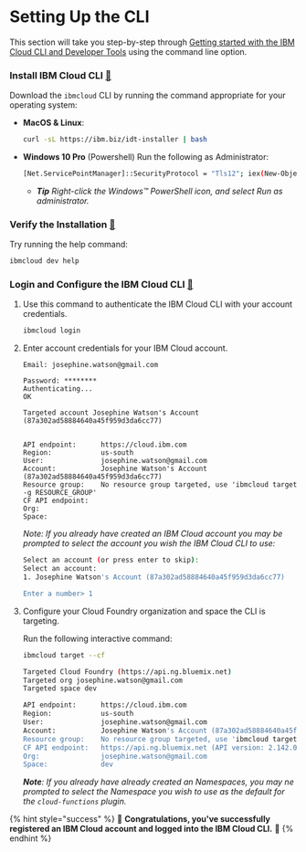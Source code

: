 <!--
#
# Licensed to the Apache Software Foundation (ASF) under one or more
# contributor license agreements.  See the NOTICE file distributed with
# this work for additional information regarding copyright ownership.
# The ASF licenses this file to You under the Apache License, Version 2.0
# (the "License"); you may not use this file except in compliance with
# the License.  You may obtain a copy of the License at
#
#     http://www.apache.org/licenses/LICENSE-2.0
#
# Unless required by applicable law or agreed to in writing, software
# distributed under the License is distributed on an "AS IS" BASIS,
# WITHOUT WARRANTIES OR CONDITIONS OF ANY KIND, either express or implied.
# See the License for the specific language governing permissions and
# limitations under the License.
#
-->

# Setting Up the CLI

This section will take you step-by-step through [Getting started with the IBM Cloud CLI and Developer Tools](https://cloud.ibm.com/docs/cli?topic=cloud-cli-getting-started) using the command line option.

### Install IBM Cloud CLI [🔗](https://cloud.ibm.com/docs/cli?topic=cloud-cli-getting-started#step1-install-idt)

Download the `ibmcloud` CLI by running the command appropriate for your operating system:

- **MacOS & Linux**:

    ```bash
    curl -sL https://ibm.biz/idt-installer | bash
    ```

- **Windows 10 Pro** (Powershell)
Run the following as Administrator:

    ```bash
    [Net.ServicePointManager]::SecurityProtocol = "Tls12"; iex(New-Object Net.WebClient).DownloadString('https://ibm.biz/idt-win-installer')
    ```

     - _**Tip** Right-click the Windows™ PowerShell icon, and select Run as administrator._

### Verify the Installation [🔗](https://cloud.ibm.com/docs/cli?topic=cloud-cli-getting-started#step2-verify-idt)

Try running the help command:

```bash
ibmcloud dev help
```

### Login and Configure the IBM Cloud CLI [🔗](https://cloud.ibm.com/docs/cli?topic=cloud-cli-getting-started#step3-configure-idt-env)

1. Use this command to authenticate the IBM Cloud CLI with your account credentials.

   ```bash
   ibmcloud login
   ```

1. Enter account credentials for your IBM Cloud account.

    ```text
    Email: josephine.watson@gmail.com

    Password: ********
    Authenticating...
    OK

    Targeted account Josephine Watson's Account (87a302ad58884640a45f959d3da6cc77)


    API endpoint:      https://cloud.ibm.com
    Region:            us-south
    User:              josephine.watson@gmail.com
    Account:           Josephine Watson's Account (87a302ad58884640a45f959d3da6cc77)
    Resource group:    No resource group targeted, use 'ibmcloud target -g RESOURCE_GROUP'
    CF API endpoint:
    Org:
    Space:
    ```

    _Note: If you already have created an IBM Cloud account you may be prompted to select the account you wish the IBM Cloud CLI to use:_

    ```bash
    Select an account (or press enter to skip):
    Select an account:
    1. Josephine Watson's Account (87a302ad58884640a45f959d3da6cc77)

    Enter a number> 1
    ```

1. Configure your Cloud Foundry organization and space the CLI is targeting.

    Run the following interactive command:

    ```bash
    ibmcloud target --cf
    ```

    ```bash
    Targeted Cloud Foundry (https://api.ng.bluemix.net)
    Targeted org josephine.watson@gmail.com
    Targeted space dev

    API endpoint:      https://cloud.ibm.com
    Region:            us-south
    User:              josephine.watson@gmail.com
    Account:           Josephine Watson's Account (87a302ad58884640a45f959d3da6cc77)
    Resource group:    No resource group targeted, use 'ibmcloud target -g RESOURCE_GROUP'
    CF API endpoint:   https://api.ng.bluemix.net (API version: 2.142.0)
    Org:               josephine.watson@gmail.com
    Space:             dev
    ```

    _**Note**: If you already have already created an Namespaces, you may ne prompted to select the Namespace you wish to use as the default for the `cloud-functions` plugin._

{% hint style="success" %}
🎉 **Congratulations, you've successfully registered an IBM Cloud account and logged into the IBM Cloud CLI.** 🎉
{% endhint %}
